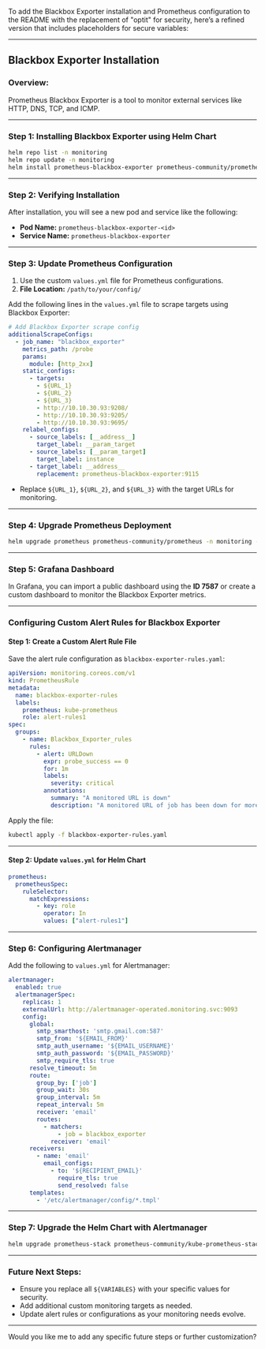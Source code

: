 To add the Blackbox Exporter installation and Prometheus configuration to the README with the replacement of "optit" for security, here’s a refined version that includes placeholders for secure variables:

---

## Blackbox Exporter Installation

### Overview:
Prometheus Blackbox Exporter is a tool to monitor external services like HTTP, DNS, TCP, and ICMP.

---

### Step 1: Installing Blackbox Exporter using Helm Chart

```bash
helm repo list -n monitoring
helm repo update -n monitoring
helm install prometheus-blackbox-exporter prometheus-community/prometheus-blackbox-exporter -n monitoring
```

---

### Step 2: Verifying Installation

After installation, you will see a new pod and service like the following:

- **Pod Name:** `prometheus-blackbox-exporter-<id>`
- **Service Name:** `prometheus-blackbox-exporter`

---

### Step 3: Update Prometheus Configuration

1. Use the custom `values.yml` file for Prometheus configurations.
2. **File Location:** `/path/to/your/config/`

Add the following lines in the `values.yml` file to scrape targets using Blackbox Exporter:

```yaml
# Add Blackbox Exporter scrape config
additionalScrapeConfigs:
  - job_name: "blackbox_exporter"
    metrics_path: /probe
    params:
      module: [http_2xx]
    static_configs:
      - targets:
        - ${URL_1}
        - ${URL_2}
        - ${URL_3}
        - http://10.10.30.93:9208/
        - http://10.10.30.93:9205/
        - http://10.10.30.93:9695/
    relabel_configs:
      - source_labels: [__address__]
        target_label: __param_target
      - source_labels: [__param_target]
        target_label: instance
      - target_label: __address__
        replacement: prometheus-blackbox-exporter:9115
```

- Replace `${URL_1}`, `${URL_2}`, and `${URL_3}` with the target URLs for monitoring.

---

### Step 4: Upgrade Prometheus Deployment

```bash
helm upgrade prometheus prometheus-community/prometheus -n monitoring -f values.yml
```

---

### Step 5: Grafana Dashboard

In Grafana, you can import a public dashboard using the **ID 7587** or create a custom dashboard to monitor the Blackbox Exporter metrics.

---

### Configuring Custom Alert Rules for Blackbox Exporter

#### Step 1: Create a Custom Alert Rule File

Save the alert rule configuration as `blackbox-exporter-rules.yaml`:

```yaml
apiVersion: monitoring.coreos.com/v1
kind: PrometheusRule
metadata:
  name: blackbox-exporter-rules
  labels:
    prometheus: kube-prometheus
    role: alert-rules1
spec:
  groups:
    - name: Blackbox_Exporter_rules
      rules:
        - alert: URLDown
          expr: probe_success == 0
          for: 1m
          labels:
            severity: critical
          annotations:
            summary: "A monitored URL is down"
            description: "A monitored URL of job has been down for more than 1 minute."
```

Apply the file:

```bash
kubectl apply -f blackbox-exporter-rules.yaml
```

---

#### Step 2: Update `values.yml` for Helm Chart

```yaml
prometheus:
  prometheusSpec:
    ruleSelector:
      matchExpressions:
        - key: role
          operator: In
          values: ["alert-rules1"]
```

---

### Step 6: Configuring Alertmanager

Add the following to `values.yml` for Alertmanager:

```yaml
alertmanager:
  enabled: true
  alertmanagerSpec:
    replicas: 1
    externalUrl: http://alertmanager-operated.monitoring.svc:9093
    config:
      global:
        smtp_smarthost: 'smtp.gmail.com:587'
        smtp_from: '${EMAIL_FROM}'
        smtp_auth_username: '${EMAIL_USERNAME}'
        smtp_auth_password: '${EMAIL_PASSWORD}'
        smtp_require_tls: true
      resolve_timeout: 5m
      route:
        group_by: ['job']
        group_wait: 30s
        group_interval: 5m
        repeat_interval: 5m
        receiver: 'email'
        routes:
          - matchers:
              - job = blackbox_exporter
            receiver: 'email'
      receivers:
        - name: 'email'
          email_configs:
            - to: '${RECIPIENT_EMAIL}'
              require_tls: true
              send_resolved: false
      templates:
        - '/etc/alertmanager/config/*.tmpl'
```

---

### Step 7: Upgrade the Helm Chart with Alertmanager

```bash
helm upgrade prometheus-stack prometheus-community/kube-prometheus-stack -f values.yml --namespace monitoring
```

---

### Future Next Steps:
- Ensure you replace all `${VARIABLES}` with your specific values for security.
- Add additional custom monitoring targets as needed.
- Update alert rules or configurations as your monitoring needs evolve.

---

Would you like me to add any specific future steps or further customization?
